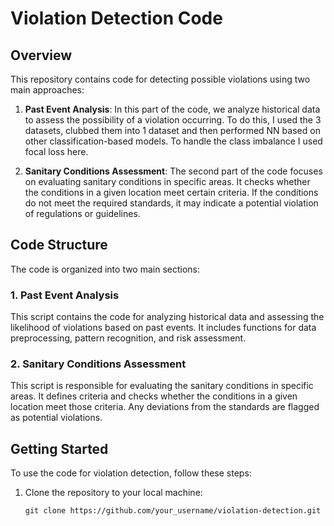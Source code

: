 # Violation Detection Code

## Overview

This repository contains code for detecting possible violations using two main approaches:

1. **Past Event Analysis**: In this part of the code, we analyze historical data to assess the possibility of a violation occurring. To do this, I used the 3 datasets, clubbed them into 1 dataset and then performed NN based on other classification-based models. To handle the class imbalance I used focal loss here.

2. **Sanitary Conditions Assessment**: The second part of the code focuses on evaluating sanitary conditions in specific areas. It checks whether the conditions in a given location meet certain criteria. If the conditions do not meet the required standards, it may indicate a potential violation of regulations or guidelines.

## Code Structure

The code is organized into two main sections:

### 1. Past Event Analysis

This script contains the code for analyzing historical data and assessing the likelihood of violations based on past events. It includes functions for data preprocessing, pattern recognition, and risk assessment.

### 2. Sanitary Conditions Assessment

 This script is responsible for evaluating the sanitary conditions in specific areas. It defines criteria and checks whether the conditions in a given location meet those criteria. Any deviations from the standards are flagged as potential violations.

## Getting Started

To use the code for violation detection, follow these steps:

1. Clone the repository to your local machine:

   ```shell
   git clone https://github.com/your_username/violation-detection.git

